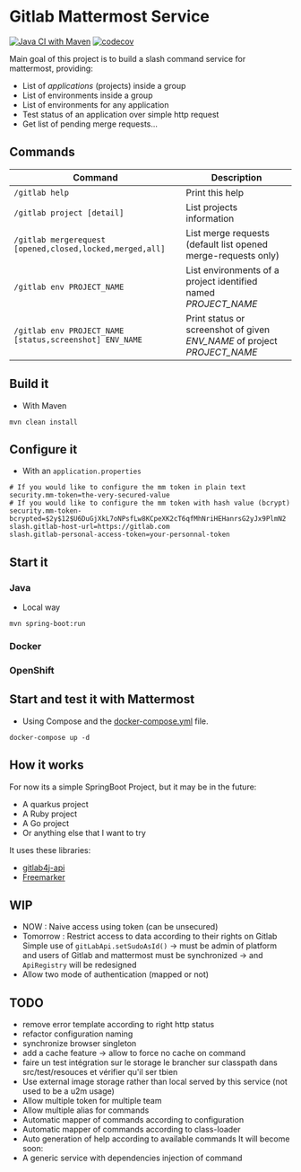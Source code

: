 # Gitlab Mattermost Service

[![Java CI with Maven](https://github.com/ardole/gitlab-mattermost-service/actions/workflows/maven.yml/badge.svg)](https://github.com/ardole/gitlab-mattermost-service/actions/workflows/maven.yml) [![codecov](https://codecov.io/gh/ardole/gitlab-mattermost-service/branch/master/graph/badge.svg?token=KTN11YDGE1)](https://codecov.io/gh/ardole/gitlab-mattermost-service)

Main goal of this project is to build a slash command service for mattermost, providing:
- List of *applications* (projects) inside a group
- List of environments inside a group
- List of environments for any application
- Test status of an application over simple http request
- Get list of pending merge requests...

## Commands

|Command|Description|
|---|---|
|`/gitlab help`|Print this help|
|`/gitlab project [detail]`|List projects information|
|`/gitlab mergerequest [opened,closed,locked,merged,all]`|List merge requests (default list opened merge-requests only)|
|`/gitlab env PROJECT_NAME`|List environments of a project identified named *PROJECT_NAME*|
|`/gitlab env PROJECT_NAME [status,screenshot] ENV_NAME`|Print status or screenshot of given *ENV_NAME* of project *PROJECT_NAME*|

## Build it

- With Maven

```
mvn clean install
```

## Configure it

- With an `application.properties`

```
# If you would like to configure the mm token in plain text
security.mm-token=the-very-secured-value
# If you would like to configure the mm token with hash value (bcrypt)
security.mm-token-bcrypted=$2y$12$U6DuGjXkL7oNPsfLw8KCpeXK2cT6qfMhNriHEHanrsG2yJx9PlmN2
slash.gitlab-host-url=https://gitlab.com
slash.gitlab-personal-access-token=your-personnal-token
```

## Start it

### Java

- Local way

```
mvn spring-boot:run
```

### Docker
### OpenShift


## Start and test it with Mattermost

- Using Compose and the [docker-compose.yml](./docker-compose.yml) file.

```
docker-compose up -d
```

## How it works

For now its a simple SpringBoot Project, but it may be in the future:
- A quarkus project
- A Ruby project
- A Go project
- Or anything else that I want to try

It uses these libraries:
- [gitlab4j-api](https://github.com/gitlab4j/gitlab4j-api)
- [Freemarker](https://freemarker.apache.org/)

## WIP

- NOW : Naive access using token (can be unsecured)
- Tomorrow : Restrict access to data according to their rights on Gitlab
Simple use of `gitLabApi.setSudoAsId()` -> must be admin of platform
and users of Gitlab and mattermost must be synchronized -> and 
`ApiRegistry` will be redesigned
- Allow two mode of authentication (mapped or not)

## TODO

- remove error template according to right http status
- refactor configuration naming
- synchronize browser singleton
- add a cache feature -> allow to force no cache on command
- faire un test intégration sur le storage le brancher sur classpath dans src/test/resouces et vérifier qu'il ser tbien
- Use external image storage rather than local served by this service (not used to be a u2m usage)
- Allow multiple token for multiple team
- Allow multiple alias for commands
- Automatic mapper of commands according to configuration
- Automatic mapper of commands according to class-loader
- Auto generation of help according to available commands
It will become soon:
- A generic service with dependencies injection of command
